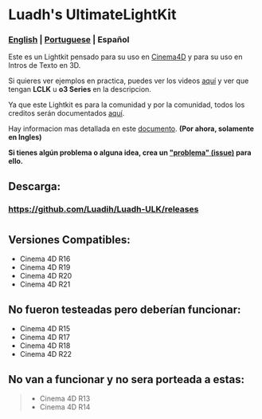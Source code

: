 # Luadh's UltimateLightKit

### [English](https://github.com/Luadih/Luadh-ULK/blob/master/README.md) | [Portuguese](https://github.com/Luadih/Luadh-ULK/blob/master/README_PT.md) | Español

Este es un Lightkit pensado para su uso en [Cinema4D](https://www.maxon.net/en-us/products/cinema-4d/overview/) y para su uso en Intros de Texto en 3D.

Si quieres ver ejemplos en practica, puedes ver los videos [aquí](https://www.youtube.com/c/LUADH/videos) y ver que tengan **LCLK** u **o3 Series** en la descripcion.

Ya que este Lightkit es para la comunidad y por la comunidad, todos los creditos serán documentados [aquí](https://docs.google.com/spreadsheets/d/e/2PACX-1vTaE09cf2xnyOAca4uLXVFPUU-P1rSW2XUKSbnEpwk2W-SwlOZ6pKHbNpcV1aW9rYyMCBO2-297CW9h/pubhtml?gid=0&single=true).

Hay informacion mas detallada en este [documento](https://docs.google.com/document/d/1XJtCZ82iyey3agQ3-Oulmd6G4atuKC4-_pV607EnyS4/edit?usp=sharing). **(Por ahora, solamente en Ingles)**

**Si tienes algún problema o alguna idea, crea un ["problema" (issue)](https://github.com/Luadih/Luadh-ULK/issues/new) para ello.**

## Descarga:

### https://github.com/Luadih/Luadh-ULK/releases

#

## Versiones Compatibles:

- Cinema 4D R16
- Cinema 4D R19
- Cinema 4D R20
- Cinema 4D R21

## No fueron testeadas pero deberían funcionar:

- Cinema 4D R15
- Cinema 4D R17
- Cinema 4D R18
- Cinema 4D R22

## No van a funcionar y no sera porteada a estas:

> - Cinema 4D R13
> - Cinema 4D R14
